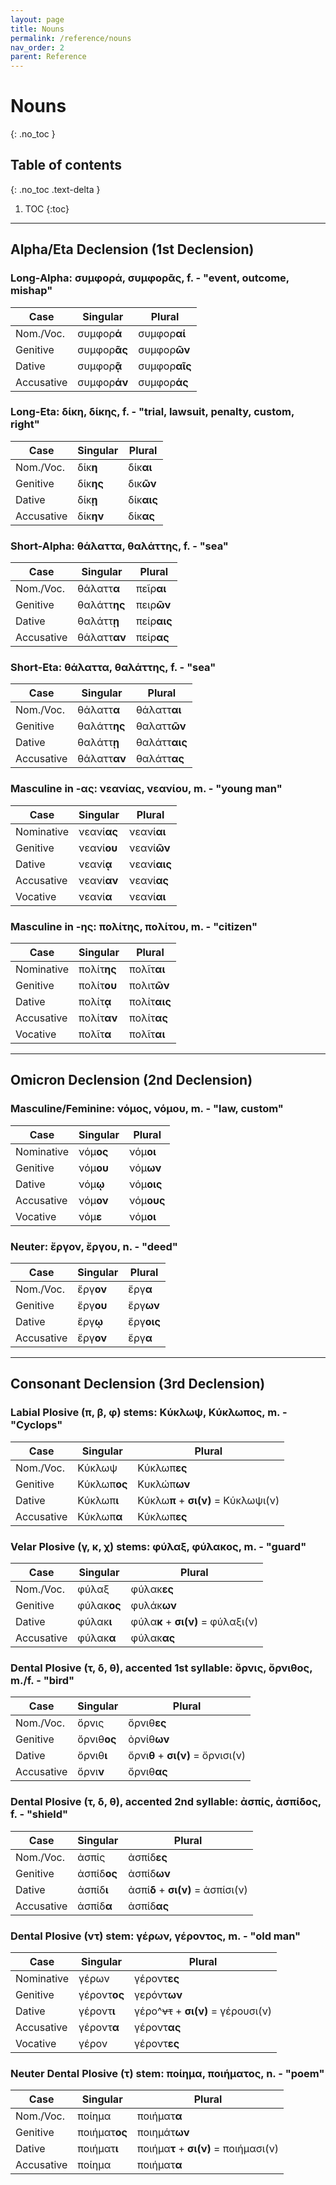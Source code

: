 ```yaml
---
layout: page
title: Nouns
permalink: /reference/nouns
nav_order: 2
parent: Reference
---
```


# Nouns
{: .no_toc }

## Table of contents
{: .no_toc .text-delta }

1. TOC
{:toc}

***

## Alpha/Eta Declension (1st Declension)

### Long-Alpha: συμφορά, συμφορᾶς, f. - "event, outcome, mishap"

| Case      | Singular |Plural |
| ----------- | ----------- | ----------- |
| Nom./Voc.    | συμφορ**ά**       | συμφορ**αί**       |
| Genitive   | συμφορ**ᾶς**        | συμφορ**ῶν**       |
| Dative   | συμφορ**ᾷ**        | συμφορ**αῖς**      |
| Accusative   | συμφορ**άν**        | συμφορ**άς**      |

### Long-Eta: δίκη, δίκης, f. - "trial, lawsuit, penalty, custom, right"

| Case      | Singular |Plural |
| ----------- | ----------- | ----------- |
| Nom./Voc.    | δίκ**η**       | δίκ**αι**       |
| Genitive   | δίκ**ης**        | δικ**ῶν**       |
| Dative   | δίκ**ῃ**        | δίκ**αις**      |
| Accusative   | δίκ**ην**        | δίκ**ας**      |

### Short-Alpha: θάλαττα, θαλάττης, f. - "sea"

| Case      | Singular |Plural |
| ----------- | ----------- | ----------- |
| Nom./Voc.    | θάλαττ**α**       | πεῖρ**αι**       |
| Genitive   | θαλάττ**ης**        | πειρ**ῶν**       |
| Dative   | θαλάττ**ῃ**        | πείρ**αις**      |
| Accusative   | θάλαττ**αν**        | πείρ**ας**      |

### Short-Eta: θάλαττα, θαλάττης, f. - "sea"

| Case      | Singular |Plural |
| ----------- | ----------- | ----------- |
| Nom./Voc.    | θάλαττ**α**       | θάλαττ**αι**        |
| Genitive   | θαλάττ**ης**        | θαλαττ**ῶν**       |
| Dative   | θαλάττ**ῃ**         | θαλάττ**αις**      |
| Accusative   | θάλαττ**αν**         | θαλάττ**ας**      |

### Masculine in -ας: νεανίας, νεανίου, m. - "young man"

| Case      | Singular |Plural |
| ----------- | ----------- | ----------- |
| Nominative    | νεανί**ας**       | νεανί**αι**        |
| Genitive   | νεανί**ου**        | νεανί**ῶν**       |
| Dative   | νεανί**ᾳ**         | νεανί**αις**      |
| Accusative   | νεανί**αν**         | νεανί**ας**      |
| Vocative | νεανί**α**  |  νεανί**αι** |

### Masculine in -ης: πολίτης, πολίτου, m. - "citizen"

| Case      | Singular |Plural |
| ----------- | ----------- | ----------- |
| Nominative    | πολίτ**ης**       | πολῖτ**αι**        |
| Genitive   | πολίτ**ου**        | πολιτ**ῶν**       |
| Dative   | πολίτ**ᾳ**         | πολίτ**αις**      |
| Accusative   | πολίτ**αν**         | πολίτ**ας**      |
| Vocative | πολῖτ**α**  |  πολῖτ**αι** |

***

## Omicron Declension (2nd Declension)

### Masculine/Feminine: νόμος, νόμου, m. - "law, custom"

| Case      | Singular |Plural |
| ----------- | ----------- | ----------- |
| Nominative    | νόμ**ος**       | νόμ**οι**        |
| Genitive   | νόμ**ου**        | νόμ**ων**       |
| Dative   | νόμ**ῳ**         | νόμ**οις**      |
| Accusative   | νόμ**ον**         | νόμ**ους**      |
| Vocative | νόμ**ε**  |  νόμ**οι** |

### Neuter: ἔργον, ἔργου, n. - "deed"

| Case      | Singular |Plural |
| ----------- | ----------- | ----------- |
| Nom./Voc.    | ἔργ**ον**       | ἔργ**α**        |
| Genitive   | ἔργ**ου**        | ἔργ**ων**       |
| Dative   | ἔργ**ῳ**         | ἔργ**οις**      |
| Accusative   | ἔργ**ον**         | ἔργ**α**      |

***

## Consonant Declension (3rd Declension)

### Labial Plosive (π, β, φ) stems: Κύκλωψ, Κύκλωπος, m. - "Cyclops"

| Case      | Singular |Plural |
| ----------- | ----------- | ----------- |
| Nom./Voc.    | Κύκλωψ       | Κύκλωπ**ες**        |
| Genitive   | Κύκλωπ**ος**       | Κυκλώπ**ων**       |
| Dative   | Κύκλωπ**ι**         | Κύκλω**π** + **σι(ν)** = Κύκλωψι(ν)      |
| Accusative   | Κύκλωπ**α**         | Κύκλωπ**ες**     |

### Velar Plosive (γ, κ, χ) stems: φύλαξ, φύλακος, m. - "guard"

| Case      | Singular |Plural |
| ----------- | ----------- | ----------- |
| Nom./Voc.    | φύλαξ       | φύλακ**ες**        |
| Genitive   | φύλακ**ος**       | φυλάκ**ων**       |
| Dative   | φύλακ**ι**         | φύλα**κ** + **σι(ν)** = φύλαξι(ν)      |
| Accusative   | φύλακ**α**         | φύλακ**ας**     |

### Dental Plosive (τ, δ, θ), accented 1st syllable: ὄρνις, ὄρνιθος, m./f. - "bird"

| Case      | Singular |Plural |
| ----------- | ----------- | ----------- |
| Nom./Voc.    | ὄρνις       | ὄρνιθ**ες**        |
| Genitive   | ὄρνιθ**ος**       | ὀρνίθ**ων**       |
| Dative   | ὄρνιθ**ι**         | ὄρνι**θ** + **σι(ν)** = ὄρνισι(ν)      |
| Accusative   | ὄρνι**ν**         | ὄρνιθ**ας**     |

### Dental Plosive (τ, δ, θ), accented 2nd syllable: ἀσπίς, ἀσπίδος, f. - "shield"

| Case      | Singular |Plural |
| ----------- | ----------- | ----------- |
| Nom./Voc.    | ἀσπίς       | ἀσπίδ**ες**        |
| Genitive   | ἀσπίδ**ος**       | ἀσπίδ**ων**       |
| Dative   | ἀσπίδ**ι**         | ἀσπί**δ** + **σι(ν)** = ἀσπίσι(ν)      |
| Accusative   | ἀσπίδ**α**         | ἀσπίδ**ας**     |

### Dental Plosive (ντ) stem: γέρων, γέροντος, m. - "old man"

| Case      | Singular |Plural |
| ----------- | ----------- | ----------- |
| Nominative    | γέρων       | γέροντ**ες**        |
| Genitive   | γέροντ**ος**       | γερόντ**ων**       |
| Dative   | γέροντ**ι**         | γέρo^~~ντ~~ + **σι(ν)** = γέρουσι(ν)      |
| Accusative   | γέροντ**α**         | γέροντ**ας**     |
| Vocative | γέρον | γέροντ**ες** |

### Neuter Dental Plosive (τ) stem: ποίημα, ποιήματος, n. - "poem"

| Case      | Singular |Plural |
| ----------- | ----------- | ----------- |
| Nom./Voc.    | ποίημα       | ποιήματ**α**        |
| Genitive   | ποιήματ**ος**       | ποιημάτ**ων**       |
| Dative   | ποιήματ**ι**         | ποιήμα**τ** + **σι(ν)** = ποιήμασι(ν)      |
| Accusative   | ποίημα         | ποιήματ**α**     |
